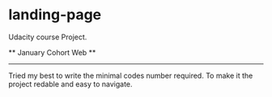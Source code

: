 # landing-page

Udacity course Project.

** January Cohort Web **

---

Tried my best to write the minimal codes number required. To make it the project redable and easy to navigate.
